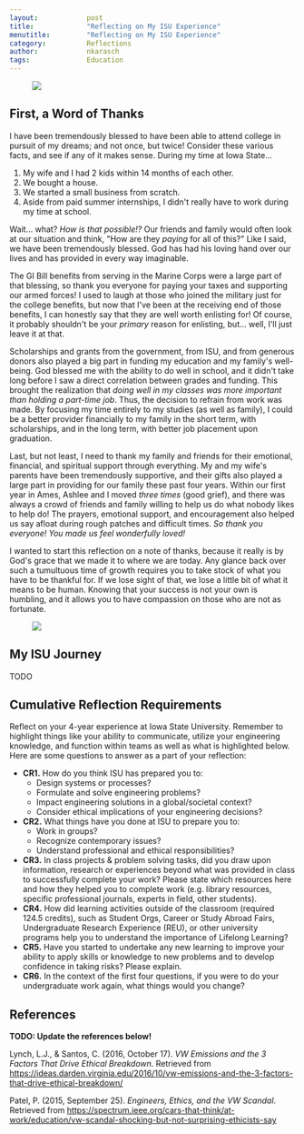 ```yaml
---
layout:            post
title:             "Reflecting on My ISU Experience"
menutitle:         "Reflecting on My ISU Experience"
category:          Reflections
author:            nkarasch
tags:              Education
---
```


<figure>
   <img src="/portfolio/assets/isu-building-in-fall.jpg"/>
</figure>

## First, a Word of Thanks

I have been tremendously blessed to have been able to attend college in
pursuit of my dreams; and not once, but twice! Consider these various facts,
and see if any of it makes sense. During my time at Iowa State...

1. My wife and I had 2 kids within 14 months of each other.
2. We bought a house.
3. We started a small business from scratch.
4. Aside from paid summer internships, I didn't really have to work during my
   time at school.

Wait... what? *How is that possible!?* Our friends and family would often
look at our situation and think, "How are they *paying* for all of this?"
Like I said, we have been tremendously blessed. God has had his loving hand over
our lives and has provided in every way imaginable.

The GI Bill benefits from serving
in the Marine Corps were a large part of that blessing, so thank you everyone
for paying your taxes and supporting our armed forces! I used to laugh at
those who joined the military just for the college benefits, but now that I've
been at the receiving end of those benefits, I can honestly say that they are
well worth enlisting for! Of course, it probably shouldn't be your *primary*
reason for enlisting, but... well, I'll just leave it at that.

Scholarships and grants from the government, from ISU, and from generous donors
also played a big part in funding my education and my family's well-being. God
blessed me with the ability to do well in school, and it didn't take long before
I saw a direct correlation between grades and funding. This brought the realization
that *doing well in my classes was more important than holding a part-time job*.
Thus, the decision to refrain from work was made. By focusing my time entirely
to my studies (as well as family), I could be a better provider financially to my
family in the short term, with scholarships, and in the long term, with better
job placement upon graduation.

Last, but not least, I need to thank my family and friends for their emotional,
financial, and spiritual support through everything. My and my wife's parents
have been tremendously supportive, and their gifts also played a large part in
providing for our family these past four years. Within our first year in Ames,
Ashlee and I moved *three times* (good grief), and there was always a crowd of
friends and family willing to help us do what nobody likes to help do! The
prayers, emotional support, and encouragement also helped us say afloat during
rough patches and difficult times. *So thank you everyone! You made us feel 
wonderfully loved!*

I wanted to start this reflection on a note of thanks, because it really is
by God's grace that we made it to where we are today. Any glance back over
such a tumultuous time of growth requires you to take stock of what you have
to be thankful for. If we lose sight of that, we lose a little bit of what it
means to be human. Knowing that your success is not your own is humbling, and
it allows you to have compassion on those who are not as fortunate.

<figure>
   <img src="/portfolio/assets/oliver-with-hat.jpg"/>
</figure>

## My ISU Journey

TODO

## Cumulative Reflection Requirements

Reflect on your 4-year experience at Iowa State University.  Remember to
highlight things like your ability to communicate, utilize your engineering
knowledge, and function within teams as well as what is highlighted below.
Here are some questions to answer as a part of your reflection: 

- **CR1.** How do you think ISU has prepared you to: 
  - Design systems or processes?
  - Formulate and solve engineering problems?
  - Impact engineering solutions in a global/societal context? 
  - Consider ethical implications of your engineering decisions?
- **CR2.** What things have you done at ISU to prepare you to:
  - Work in groups?
  - Recognize contemporary issues?
  - Understand professional and ethical responsibilities?
- **CR3.** In class projects & problem solving tasks, did you draw upon information,
  research or experiences beyond what was provided in class to successfully complete
  your work? Please state which resources here and how they helped you to complete
  work (e.g. library resources, specific professional journals, experts in field,
  other students). 
- **CR4.** How did learning activities outside of the classroom (required 124.5
  credits), such as Student Orgs, Career or Study Abroad Fairs, Undergraduate
  Research Experience (REU), or other university programs help you to understand
  the importance of Lifelong Learning? 
- **CR5.** Have you started to undertake any new learning to improve your ability
  to apply skills or knowledge to new problems and to develop confidence in taking
  risks? Please explain. 
- **CR6.** In the context of the first four questions, if you were to do your
  undergraduate work again, what things would you change? 









## References

**TODO: Update the references below!**

<div class="in-container"><p class="hanging-indent">Lynch, L.J., & Santos, C. (2016, October 17). <i>VW Emissions and the 3 Factors That Drive Ethical Breakdown</i>. Retrieved from <a href="https://ideas.darden.virginia.edu/2016/10/vw-emissions-and-the-3-factors-that-drive-ethical-breakdown/" target="_blank">https://ideas.darden.virginia.edu/2016/10/vw-emissions-and-the-3-factors-that-drive-ethical-breakdown/</a></p></div>

<div class="in-container"><p class="hanging-indent">Patel, P. (2015, September 25). <i>Engineers, Ethics, and the VW Scandal</i>. Retrieved from <a href="https://spectrum.ieee.org/cars-that-think/at-work/education/vw-scandal-shocking-but-not-surprising-ethicists-say" target="_blank">https://spectrum.ieee.org/cars-that-think/at-work/education/vw-scandal-shocking-but-not-surprising-ethicists-say</a></p></div>
